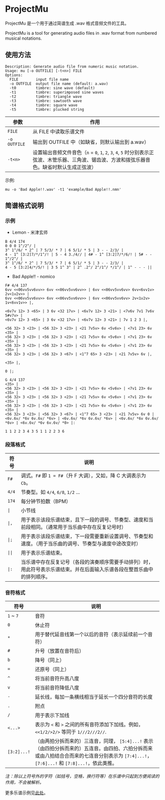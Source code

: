 # ProjectMu

ProjectMu 是一个用于通过简谱生成 .wav 格式音频文件的工具。

ProjectMu is a tool for generating audio files in .wav format from numbered musical notations.

## 使用方法

```
Description: Generate audio file from numeric music notation.
Usage: mu [-o OUTFILE] [-t<n>] FILE
Options:
  FILE        input file name
  -o OUTFILE  output file name (default: a.wav)
  -t0         timbre: sine wave (default)
  -t1         timbre: superimposed sine waves
  -t2         timbre: triangle wave
  -t3         timbre: sawtooth wave
  -t4         timbre: square wave
  -t5         timbre: plucked string
```

| 参数 | 作用 |
| --- | --- |
| `FILE` | 从 FILE 中读取乐谱文件 |
| `-o OUTFILE` | 输出到 OUTFILE 中（如缺省，则默认输出到 a.wav） |
| `-t<n>` | 设置输出音频文件音色（`n` = `0`, `1`, `2`, `3`, `4`, `5` 时分别表示正弦波、木管乐器、三角波、锯齿波、方波和拨弦乐器音色。缺省时默认生成正弦波） |

示例:

```
mu -o 'Bad Apple!!.wav' -t1 'example/Bad Apple!!.nmn'
```

## 简谱格式说明

### 示例

+ Lemon - 米津玄师

```
B 4/4 174
0 0 0 1^/2^/ |
3^ 1^/6/ * 2^ | 7 5/3/ * 7 | 6 5/1/ * 5 | 3 - - 2/3/ |
4 - 1^ [3:2]7/*/1^/! | 5 - 4 3./4// | 4# - 1^ [3:2]7/*/6/! | 5# - - 1^/2^/ |
3^ 1^/6/ * 2^ | 7 5/3/ * 7 | 6 5/1/ * 5 | 3 - - 2/3/ |
4 - 5 [3:2]4/*/5/! | 3 5 1^ 3^ | 2^ .2^/ 2^/1^/ */1^/ | 1^ - - - ||
```

+ Bad Apple!! - nomico

```
F# 4/4 137
6vv <<06vv5vv6vv>> 6vv <<06vv5vv6vv>> | 6vv <<06vv5vv6vv> 6vv<6vv1v> 2v<1v2v>> |
6vv <<06vv5vv6vv>> 6vv <<06vv5vv6vv>> | 6vv <<06vv5vv6vv> 2v<1v2v> 1v<6vv1v>> |,

<6v7v 12> 3 <65> | 3 6v <32 17v> | <6v7v 12> 3 <21> | <7v6v 7v1 7v6v 5#v7v> |
<6v7v 12> 3 <65> | 3 6v <32 17v> | <6v7v 12> 3 <21> | 7v 1 2 3 |,

<56 32> 3 <23> | <56 32> 3 <23> | <21 7v5v> 6v <5v6v> | <7v1 23> 6v <35> |
<56 32> 3 <23> | <56 32> 3 <23> | <21 7v5v> 6v <5v6v> | <7v1 23> 6v <35> |
<56 32> 3 <23> | <56 32> 3 <23> | <21 7v5v> 6v <5v6v> | <7v1 23> 6v <35> |
<56 32> 3 <23> | <56 32> 3 <67> | <1^7 65> 3 <23> | <21 7v5v> 6v |,

<35> |,

0 |;

G 4/4 137
<35> |
<56 32> 3 <23> | <56 32> 3 <23> | <21 7v5v> 6v <5v6v> | <7v1 23> 6v <35> |
<56 32> 3 <23> | <56 32> 3 <23> | <21 7v5v> 6v <5v6v> | <7v1 23> 6v <35> |
<56 32> 3 <23> | <56 32> 3 <23> | <21 7v5v> 6v <5v6v> | <7v1 23> 6v <35> |
<56 32> 3 <23> | <56 32> 3 <67> | <1^7 65> 3 <23> | <21 7v5v> 6v 0 |
<6v.6v/ *6v 6v.6v/ *6v> | <6v.6v/ *6v 6v.6v/ *6v> | <6v.6v/ *6v 6v.6v/ *6v> | <6v.6v/ *6v 6v.6v/ *0> |:

1 1 2 2 3 4 3 5 1 1 2 2 3 6
```

### 段落格式

| 符号 | 说明 |
| --- | --- |
| `F#` | 调式。`F#` 即 `1 = F#`（升 F 大调），又如，降 C 大调表示为 `Cb`。 |
| `4/4` | 节奏型。如 `4/4`, `6/8`, `1/2` ... |
| `174` | 每分钟节拍数（BPM） |
| `\|` | 小节线 |
| `\|,` | 用于表示该段乐谱结束，且下一段的调号、节奏型、速度和当前段相同。（通常用于当乐曲中存在反复记号时） |
| `\|;` | 用于表示该段乐谱结束，下一段需要重新设置调号、节奏型和速度。（用于当乐曲的调号、节奏型与速度中途改变时） |
| `\|\|` | 用于表示乐谱结束。 |
| `\|:` | 当乐谱中存在反复记号（各段的演奏顺序需要手动排列）时，用此符号表示乐谱结束。并在后面输入乐谱各段在整首乐曲中的排列顺序。 |

### 音符格式

| 符号 | 说明 |
| --- | --- |
| `1` ~ `7` | 音符 |
| `0` | 休止符 |
| `*` | 用于替代延音线第一个以后的音符（表示延续前一个音符） |
| `#` | 升号（放置在音符后） |
| `b` | 降号（同上） |
| `=` | 还原号（同上） |
| `^` | 将当前音符升高八度 |
| `v` | 将当前音符降低八度 |
| `-` | 延长线，每加一条横线相当于延长一个四分音符的长度 |
| `.` | 附点 |
| `/` | 用于表示下加线 |
| `<...>` | 表示为 `<` 和 `>` 之间的所有音符添加下加线。例如，`<<1/2/>2/>` 等同于 `1///2///2//`. |
| `[3:2]...!` | （由两拍分拆而来的）三连音，同理， `[5:4]...!` 表示（由四拍分拆而来的）五连音。由四拍、六拍分拆而来或由八拍结合合而来的七连音分别表示为 `[7:4]...!`，`[7:6]...!` 和 `[7:8]...!`，依此类推。 |

*注：除以上符号外的字符（如括号，空格，换行符等）在乐谱中只起到方便阅读的作用，不会被解析。*

更多乐谱示例见[此处](example)。
